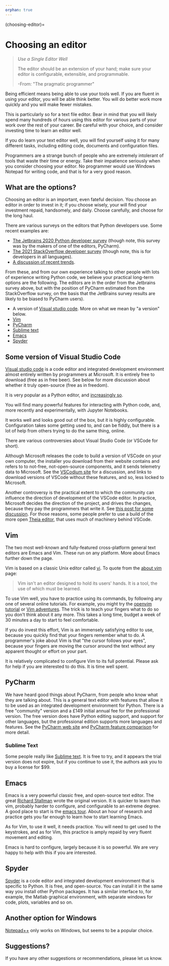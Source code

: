 ```yaml
---
orphan: true
---
```


(choosing-editor)=

# Choosing an editor

> *Use a Single Editor Well*
>
> The editor should be an extension of your hand; make sure your editor is
> configurable, extensible, and programmable.
>
> <p class="attribution">-From: "The pragmatic programmer" </p>

Being efficient means being able to use your tools well.  If you are fluent in
using your editor, you will be able think better.  You will do better work more
quickly and you will make fewer mistakes.

This is particularly so for a text file editor.  Bear in mind that you will
likely spend many hundreds of hours using this editor for various parts of
your work over the rest of your career.  Be careful with your choice, and
consider investing time to learn an editor well.

If you do learn your text editor well, you will find yourself using it for
many different tasks, including editing code, documents and configuration
files.

Programmers are a strange bunch of people who are extremely intolerant of
tools that waste their time or energy.  Take their impatience seriously when
you consider choosing your editor.  No programmer would use Windows Notepad
for writing code, and that is for a very good reason.

## What are the options?

Choosing an editor is an important, even fateful decision.  You choose an
editor in order to invest in it; if you choose wisely, your will find your
investment repaid, handsomely, and daily.  Choose carefully, and choose for
the long haul.

There are various surveys on the editors that Python developers use.  Some recent examples are:

*   [The Jetbrains 2020
    Python developer
    survey](https://www.jetbrains.com/lp/python-developers-survey-2020/)
    (though note, this survey was by the makers of one of the editors,
    PyCharm).
*   [The 2021 StackOverflow developer
    survey](https://insights.stackoverflow.com/survey/2021#section-most-popular-technologies-integrated-development-environment)
    (though note, this is for developers in all languages).
*   [A discussion of recent
    trends](https://asterisk.dynevor.org/editor-dominance.html).

From these, and from our own experience talking to other people with lots of
experience writing Python code, we believe your practical long-term options
are the following.  The editors are in the order from the Jetbrains survey
above, but with the position of PyCharm estimated from the StackOverflow
survey, on the basis that the JetBrains survey results are likely to be biased
to PyCharm users).

* A version of [Visual studio code](https://code.visualstudio.com).  More on
  what we mean by "a version" below.
* [Vim](https://www.vim.org)
* [PyCharm](https://www.jetbrains.com/pycharm)
* [Sublime text](https://www.sublimetext.com)
* [Emacs](https://emacs.org)
* [Spyder](https://www.spyder-ide.org)

## Some version of Visual Studio Code

[Visual studio code](https://code.visualstudio.com) is a code editor and
integrated development environment almost entirely written by programmers at
Microsoft.  It is entirely free to download (free as in free beer).  See below
for more discussion about whether it truly open-source (free as in freedom).

It is very popular as a Python editor, and [increasingly
so](https://asterisk.dynevor.org/editor-dominance.html).

You will find many powerful features for interacting with Python code, and, more recently and experimentally, with Jupyter Notebooks.

It works well and looks good out of the box, but it is highly configurable.
Configuration takes some getting used to, and can be fiddly, but there is a
lot of help from others trying to do the same thing, online.

There are various controversies about Visual Studio Code (or VSCode for short).

Although Microsoft releases the code to build a version of VSCode on your own computer, the installer you download from their website contains and refers to to not-free, not-open-source components, and it sends telemetry data to Microsoft.  See the [VSCodium site](https://vscodium.com) for a discussion, and links to download versions of VSCode without these features, and so, less locked to Microsoft.

Another controversy is the practical extent to which the community can
influence the direction of development of the VSCode editor.  In practice,
Microsoft decides the direction of the project, and drives the changes,
because they pay the programmers that write it.  See [this post for some
discussion](https://www.eclipse.org/org/press-release/20200331-theia.php). For
those reasons, some people prefer to use a build of the more open
[Theia editor](https://theia-ide.org), that uses much of machinery behind VSCode.

## Vim

The two most well-known and fully-featured cross-platform general text editors
are Emacs and Vim.  These run on any platform.  More about Emacs further down
the page.

Vim is based on a classic Unix editor called
[vi](https://en.wikipedia.org/wiki/Vi).  To quote from the [about
vim](https://www.vim.org/about.php) page:

> Vim isn't an editor designed to hold its users' hands. It is a tool, the use
> of which must be learned.

To use Vim well, you have to practice using its commands, by following any one
of several online tutorials. For example, you might try the [openvim
tutorial](http://www.openvim.com/tutorial.html) or [Vim
adventures](https://vim-adventures.com/).  The trick is to teach your fingers
what to do so you don't think about it any more. This takes a long time,
budget a week of 30 minutes a day to start to feel comfortable.

If you do invest this effort, Vim is an immensely satisfying editor to use,
because you quickly find that your fingers remember what to do.  A
programmer's joke about Vim is that "the cursor follows your eyes", because
your fingers are moving the cursor around the text without any apparent
thought or effort on your part.

It is relatively complicated to configure Vim to its full potential.  Please
ask for help if you are interested to do this.  It is time well spent.

## PyCharm

We have heard good things about PyCharm, from people who know what they are
talking about.  This is a general text editor with features that allow it to
be used as an integrated development environment for Python.  There is a free
"community" version and a £149 initial annual fee for the professional
version.  The free version does have Python editing support, and support for
other languages, but the professional edition supports more languages and
features.  See the [PyCharm web site](https://www.jetbrains.com/pycharm/) and
[PyCharm feature
comparison](https://www.jetbrains.com/products/compare/?product=pycharm&product=pycharm-ce)
for more detail.

### Sublime Text

Some people really like [Sublime text](https://www.sublimetext.com).  It is
free to try, and it appears the trial version does not expire, but if you
continue to use it, the authors ask you to buy a license for \$99.

## Emacs

Emacs is a very powerful classic free, and open-source text editor. The great
[Richard Stallman](https://en.wikipedia.org/wiki/Richard_Stallman) wrote the
original version. It is quicker to learn than vim, probably harder to
configure, and configurable to an extreme degree.  A good place to start is
the [emacs tour](https://www.gnu.org/software/emacs/tour).  About an hour of
research and practice gets you far enough to learn how to start learning
Emacs.

As for Vim, to use it well, it needs practice.  You will need to get used to
the keystrokes, and as for Vim, this practice is amply repaid by very fluent
movement and editing.

Emacs is hard to configure, largely because it is so powerful.  We are very
happy to help with this if you are interested.

## Spyder

[Spyder](https://www.spyder-ide.org) is a code editor and integrated
development environment that is specific to Python.  It is free, and
open-source.  You can install it in the same way you install other Python
packages.  It has a similar interface to, for example, the Matlab graphical
environment, with separate windows for code, plots, variables and so on.

## Another option for Windows

[Notepad++](https://notepad-plus-plus.org) only works on Windows, but seems to be a popular choice.

## Suggestions?

If you have any other suggestions or recommendations, please let us know.

